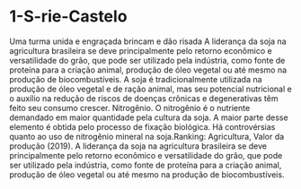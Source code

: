 # 1-S-rie-Castelo
Uma turma unida e engraçada 
brincam e dão risada
A liderança da soja na agricultura brasileira se deve principalmente pelo retorno econômico e versatilidade do grão, que pode ser utilizado pela indústria, como fonte de proteína para a criação animal, produção de óleo vegetal ou até mesmo na produção de biocombustíveis. A soja é tradicionalmente utilizada na produção de óleo vegetal e de ração animal, mas seu potencial nutricional e o auxílio na redução de riscos de doenças crônicas e degenerativas têm feito seu consumo crescer.
Nitrogênio. O nitrogênio é o nutriente demandado em maior quantidade pela cultura da soja. A maior parte desse elemento é obtida pelo processo de fixação biológica. Há controvérsias quanto ao uso de nitrogênio mineral na soja.Ranking: Agricultura, Valor da produção (2019). A liderança da soja na agricultura brasileira se deve principalmente pelo retorno econômico e versatilidade do grão, que pode ser utilizado pela indústria, como fonte de proteína para a criação animal, produção de óleo vegetal ou até mesmo na produção de biocombustíveis.
